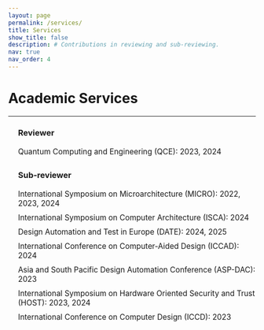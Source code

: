 ```yaml
---
layout: page
permalink: /services/
title: Services
show_title: false
description: # Contributions in reviewing and sub-reviewing.
nav: true
nav_order: 4
---
```


<!-- ### Reviewer

- **Quantum Computing and Engineering (QCE)**: 2023, 2024

---

### Sub-reviewer

- **International Symposium on Microarchitecture (MICRO)**: 2022, 2023, 2024
- **International Symposium on Computer Architecture (ISCA)**: 2024
- **Design Automation and Test in Europe (DATE)**: 2024, 2025
- **International Conference on Computer-Aided Design (ICCAD)**: 2024
- **Asia and South Pacific Design Automation Conference (ASP-DAC)**: 2023
- **International Symposium on Hardware Oriented Security and Trust (HOST)**: 2023, 2024
- **International Conference on Computer Design (ICCD)**: 2023 

--- -->

# Academic Services

---

<div class="timeline">
  <div class="timeline-item">
    <h3>Reviewer</h3>
    <ul>
      <li><span class="conference-details">Quantum Computing and Engineering (QCE): 2023, 2024</span></li>
    </ul>
  </div>
  <div class="timeline-item">
    <h3>Sub-reviewer</h3>
    <ul>
      <li><span class="conference-details">International Symposium on Microarchitecture (MICRO): 2022, 2023, 2024</span></li>
      <li><span class="conference-details">International Symposium on Computer Architecture (ISCA): 2024</span></li>
      <li><span class="conference-details">Design Automation and Test in Europe (DATE): 2024, 2025</span></li>
      <li><span class="conference-details">International Conference on Computer-Aided Design (ICCAD): 2024</span></li>
      <li><span class="conference-details">Asia and South Pacific Design Automation Conference (ASP-DAC): 2023</span></li>
      <li><span class="conference-details">International Symposium on Hardware Oriented Security and Trust (HOST): 2023, 2024</span></li>
      <li><span class="conference-details">International Conference on Computer Design (ICCD): 2023</span></li>
    </ul>
  </div>
</div>

<style>
  .timeline {
    border-left: 2px solid var(--global-theme-color);
    padding-left: 20px;
  }
  .timeline-item {
    margin-bottom: 20px;
  }
  .timeline-item h3 {
    color: var(--global-theme-color);
    font-weight: bold;
    margin-bottom: 10px;
  }
  .timeline-item ul {
    list-style: none;
    padding-left: 0;
  }
  .timeline-item li {
    padding: 5px 0;
  }
  /* Style for both conference names and years */
  .timeline-item .conference-details {
    font-size: 1.1em; /* Increase font size */
  }
</style>


